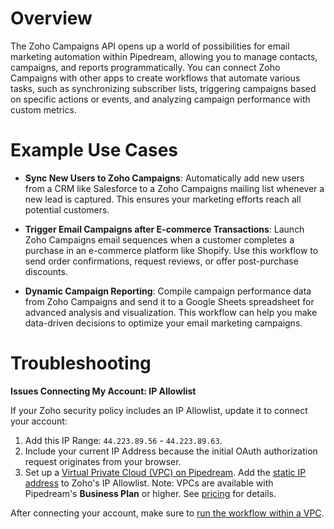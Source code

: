 # Overview

The Zoho Campaigns API opens up a world of possibilities for email marketing automation within Pipedream, allowing you to manage contacts, campaigns, and reports programmatically. You can connect Zoho Campaigns with other apps to create workflows that automate various tasks, such as synchronizing subscriber lists, triggering campaigns based on specific actions or events, and analyzing campaign performance with custom metrics.

# Example Use Cases

- **Sync New Users to Zoho Campaigns**: Automatically add new users from a CRM like Salesforce to a Zoho Campaigns mailing list whenever a new lead is captured. This ensures your marketing efforts reach all potential customers.

- **Trigger Email Campaigns after E-commerce Transactions**: Launch Zoho Campaigns email sequences when a customer completes a purchase in an e-commerce platform like Shopify. Use this workflow to send order confirmations, request reviews, or offer post-purchase discounts.

- **Dynamic Campaign Reporting**: Compile campaign performance data from Zoho Campaigns and send it to a Google Sheets spreadsheet for advanced analysis and visualization. This workflow can help you make data-driven decisions to optimize your email marketing campaigns.

# Troubleshooting

**Issues Connecting My Account: IP Allowlist**

If your Zoho security policy includes an IP Allowlist, update it to connect your account:

1. Add this IP Range: `44.223.89.56` - `44.223.89.63`.
2. Include your current IP Address because the initial OAuth authorization request originates from your browser.
3. Set up a [Virtual Private Cloud (VPC) on Pipedream](https://pipedream.com/docs/workflows/vpc#create-a-new-vpc). Add the [static IP address](https://pipedream.com/docs/workflows/vpc#find-the-static-outbound-ip-address-for-a-vpc) to Zoho's IP Allowlist. Note: VPCs are available with Pipedream's **Business Plan** or higher. See [pricing](https://pipedream.com/pricing) for details.

After connecting your account, make sure to [run the workflow within a VPC](https://pipedream.com/docs/workflows/vpc#run-workflows-within-a-vpc).